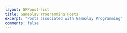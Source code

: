 ```yaml
---
layout: GPPpost-list
title: Gameplay Programming Posts
excerpt: "Posts associated with Gameplay Programming"
comments: false
---
```

